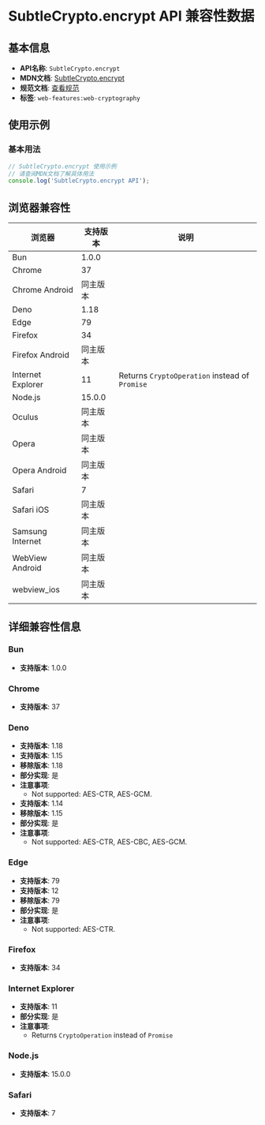 # SubtleCrypto.encrypt API 兼容性数据

## 基本信息

- **API名称**: `SubtleCrypto.encrypt`
- **MDN文档**: [SubtleCrypto.encrypt](https://developer.mozilla.org/docs/Web/API/SubtleCrypto/encrypt)
- **规范文档**: [查看规范](https://w3c.github.io/webcrypto/#SubtleCrypto-method-encrypt)
- **标签**: `web-features:web-cryptography`

## 使用示例

### 基本用法

```javascript
// SubtleCrypto.encrypt 使用示例
// 请查阅MDN文档了解具体用法
console.log('SubtleCrypto.encrypt API');
```

## 浏览器兼容性

| 浏览器 | 支持版本 | 说明 |
|--------|----------|------|
| Bun | 1.0.0 |  |
| Chrome | 37 |  |
| Chrome Android | 同主版本 |  |
| Deno | 1.18 |  |
| Edge | 79 |  |
| Firefox | 34 |  |
| Firefox Android | 同主版本 |  |
| Internet Explorer | 11 | Returns `CryptoOperation` instead of `Promise` |
| Node.js | 15.0.0 |  |
| Oculus | 同主版本 |  |
| Opera | 同主版本 |  |
| Opera Android | 同主版本 |  |
| Safari | 7 |  |
| Safari iOS | 同主版本 |  |
| Samsung Internet | 同主版本 |  |
| WebView Android | 同主版本 |  |
| webview_ios | 同主版本 |  |

## 详细兼容性信息

### Bun

- **支持版本**: 1.0.0

### Chrome

- **支持版本**: 37

### Deno

- **支持版本**: 1.18
- **支持版本**: 1.15
- **移除版本**: 1.18
- **部分实现**: 是
- **注意事项**:
  - Not supported: AES-CTR, AES-GCM.
- **支持版本**: 1.14
- **移除版本**: 1.15
- **部分实现**: 是
- **注意事项**:
  - Not supported: AES-CTR, AES-CBC, AES-GCM.

### Edge

- **支持版本**: 79
- **支持版本**: 12
- **移除版本**: 79
- **部分实现**: 是
- **注意事项**:
  - Not supported: AES-CTR.

### Firefox

- **支持版本**: 34

### Internet Explorer

- **支持版本**: 11
- **部分实现**: 是
- **注意事项**:
  - Returns `CryptoOperation` instead of `Promise`

### Node.js

- **支持版本**: 15.0.0

### Safari

- **支持版本**: 7


